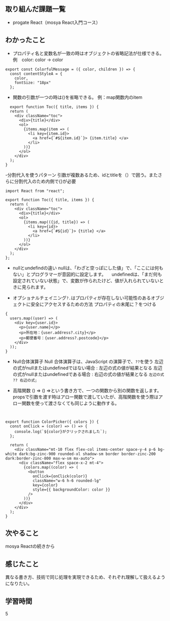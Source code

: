 ## 取り組んだ課題一覧
  - progate React（mosya React入門コース）
    
## わかったこと
- プロパティ名と変数名が一致の時はオブジェクトの省略記法が仕様できる。
  例　color: color → color
```
export const ColorfulMessage = ({ color, children }) => {
  const contentStyleA = {
    color,
    fontSize: "18px"
  };
```
- 関数の引数が一つの時は()を省略できる。
  例：map関数内のitem
```
  export function Toc({ title, items }) {
  return (
    <div className="toc">
      <div>{title}</div>
      <ol>
        {items.map(item => (
          <li key={item.id}>
            <a href={`#${item.id}`}> {item.title} </a>
          </li>
        ))}
      </ol>
    </div>
  );
}
```
-分割代入を使うパターン
 引数が複数あるため、idとtitleを（）で囲う。またさらに分割代入のため内側で{}が必要
```
import React from "react";

export function Toc({ title, items }) {
  return (
    <div className="toc">
      <div>{title}</div>
      <ol>
        {items.map(({id, title}) => (
          <li key={id}>
            <a href={`#${id}`}> {title} </a>
          </li>
        ))}
      </ol>
    </div>
  );
};

```
- nullとundefindの違い
  nullは、「わざと空っぽにした値」で、「ここには何もない」とプログラマーが意図的に設定します。
　undefinedは、「まだ何も設定されていない状態」で、変数が作られたけど、値が入れられていないときに見られます。

- オプショナルチェイニング`?.`はプロパティが存在しない可能性のあるオブジェクトに安全にアクセスするための方法
  プロパティの末尾に？をつける

```
{
  users.map((user) => (
    <div key={user.id}>
      <p>{user.name}</p>
      <p>所在地：{user.address?.city}</p>
      <p>郵便番号：{user.address?.postcode}</p>
    </div>
  ));
}

```
- Null合体演算子
  Null 合体演算子は、JavaScript の演算子で、`??`を使う
  左辺の式がnullまたはundefinedではない場合 : 左辺の式の値が結果となる
  左辺の式がnullまたはundefinedである場合 : 右辺の式の値が結果となる
  `左辺の式 ?? 右辺の式;`

- 高階関数
  () => () =>という書き方で、一つの関数から別の関数を返します。
  propsで引数を渡す時はアロー関数で渡していたが、高階関数を使う際はアロー関数を使って渡さなくても同じように動作する。
```


export function ColorPicker({ colors }) {
  const onClick = (color) => () => {
    console.log(`${color}がクリックされました`);
  };

  return (
    <div className="mt-10 flex flex-col items-center space-y-4 p-6 bg-white dark:bg-zinc-900 rounded-xl shadow-sm border border-zinc-200 dark:border-zinc-800 max-w-sm mx-auto">
      <div className="flex space-x-2 mt-4">
        {colors.map((color) => (
          <button
            onClick={onClick(color)}
            className="w-6 h-6 rounded-lg"
            key={color}
            style={{ backgroundColor: color }}
          />
        ))}
      </div>
    </div>
  );
}
```
  

## 次やること
mosya Reactの続きから

## 感じたこと
異なる書き方、技術で同じ処理を実現できるため、それぞれ理解して扱えるようになりたい。

## 学習時間
5
